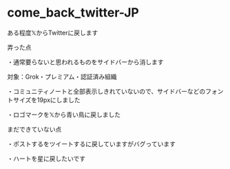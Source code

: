 # come_back_twitter-JP
ある程度𝕏からTwitterに戻します

弄った点

・通常要らないと思われるものをサイドバーから消します

対象：Grok・プレミアム・認証済み組織

・コミュニティノートと全部表示しきれていないので、サイドバーなどのフォントサイズを19pxにしました

・ロゴマークを𝕏から青い鳥に戻しました

まだできていない点

・ポストするをツイートするに戻していますがバグっています

・ハートを星に戻したいです
